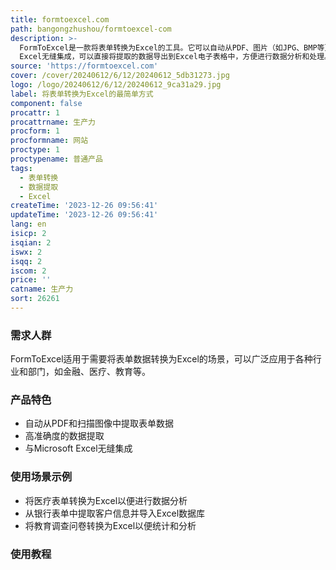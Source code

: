 ```yaml
---
title: formtoexcel.com
path: bangongzhushou/formtoexcel-com
description: >-
  FormToExcel是一款将表单转换为Excel的工具。它可以自动从PDF、图片（如JPG、BMP等）中提取数据，并以高准确度的方式填充到Excel中。它简化了数据录入流程，使用AI技术提取表单数据，支持各种字段类型识别，包括文本字段、复选框和单选按钮。FormToExcel与Microsoft
  Excel无缝集成，可以直接将提取的数据导出到Excel电子表格中，方便进行数据分析和处理。
source: 'https://formtoexcel.com'
cover: /cover/20240612/6/12/20240612_5db31273.jpg
logo: /logo/20240612/6/12/20240612_9ca31a29.jpg
label: 将表单转换为Excel的最简单方式
component: false
procattr: 1
procattrname: 生产力
procform: 1
procformname: 网站
proctype: 1
proctypename: 普通产品
tags:
  - 表单转换
  - 数据提取
  - Excel
createTime: '2023-12-26 09:56:41'
updateTime: '2023-12-26 09:56:41'
lang: en
isicp: 2
isqian: 2
iswx: 2
isqq: 2
iscom: 2
price: ''
catname: 生产力
sort: 26261
---
```




### 需求人群
FormToExcel适用于需要将表单数据转换为Excel的场景，可以广泛应用于各种行业和部门，如金融、医疗、教育等。

### 产品特色
- 自动从PDF和扫描图像中提取表单数据
- 高准确度的数据提取
- 与Microsoft Excel无缝集成

### 使用场景示例
- 将医疗表单转换为Excel以便进行数据分析
- 从银行表单中提取客户信息并导入Excel数据库
- 将教育调查问卷转换为Excel以便统计和分析

### 使用教程


  

